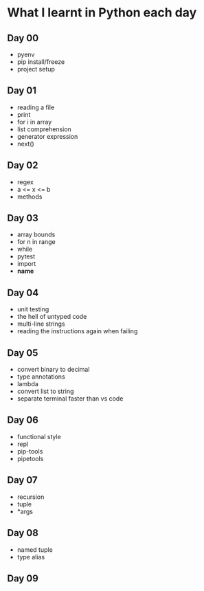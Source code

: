 # What I learnt in Python each day

## Day 00

- pyenv
- pip install/freeze
- project setup

## Day 01

- reading a file
- print
- for i in array
- list comprehension
- generator expression
- next()

## Day 02

- regex
- a <= x <= b
- methods

## Day 03

- array bounds
- for n in range
- while
- pytest
- import
- **name**

## Day 04

- unit testing
- the hell of untyped code
- multi-line strings
- reading the instructions again when failing

## Day 05

- convert binary to decimal
- type annotations
- lambda
- convert list to string
- separate terminal faster than vs code

## Day 06

- functional style
- repl
- pip-tools
- pipetools

## Day 07

- recursion
- tuple
- \*args

## Day 08

- named tuple
- type alias

## Day 09
